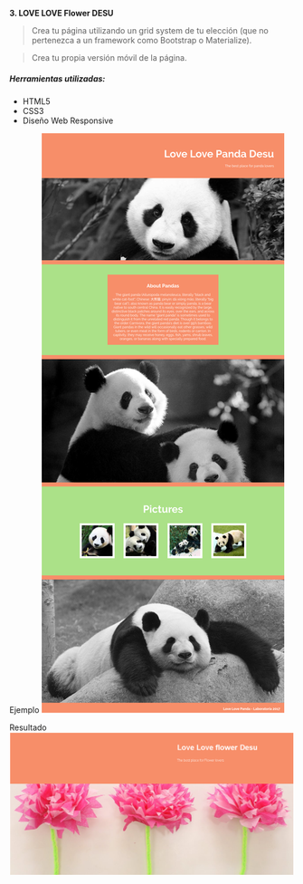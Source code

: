 **3. LOVE LOVE Flower DESU**



>Crea tu página utilizando un grid system de tu elección (que no pertenezca a un framework como Bootstrap o Materialize).

>Crea tu propia versión móvil de la página.

##### Herramientas utilizadas:

* HTML5
* CSS3
* Diseño Web Responsive

Ejemplo
![Ejemplo](assets/images/love-love-panda.png)

Resultado
![Ejemplo](assets/images/Flower-desu.png)
